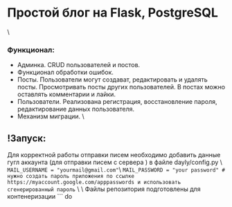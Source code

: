 # Простой блог на Flask, PostgreSQL
\
### Функционал:
- Админка. CRUD пользователей и постов.
- Функционал обработки ошибок.
- Посты. Пользователи могут создават, редактировать и удалять посты. 
  Просмотривать посты других пользователей. В постах можно оставлять 
  комментарии и лайки.
- Пользователи. Реализована регистрация, восстановление пароля, 
  редактирование данных пользователя.
- Механизм миграции.
\

## !Запуск: 
Для корректной работы отправки писем необходимо добавить данные гугл аккаунта
(для 
отправки писем с сервера ) в файле dayly/config.py \ ``` MAIL_USERNAME = "yourmail@gmail.com" ```\ ``` MAIL_PASSWORD = "your password" # нужно создать пароль приложения по ссылке https://myaccount.google.com/apppasswords и использовать сгенерированный пароль ``` \ \ Файлы репозитория подготовлены для контенеризации ``` do
